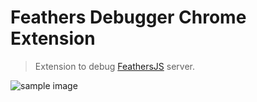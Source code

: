 # Feathers Debugger Chrome Extension

> Extension to debug [FeathersJS](https://github.com/feathersjs/feathers) server.

![sample image](https://github.com/radenkovic/feathers-debugger/tree/master/docs/screenshot.png)


